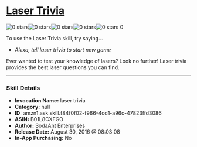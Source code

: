 # [Laser Trivia](http://alexa.amazon.com/#skills/amzn1.ask.skill.f84f0f02-f966-4cd1-a96c-47823ffd3086)
![0 stars](../../images/ic_star_border_black_18dp_1x.png)![0 stars](../../images/ic_star_border_black_18dp_1x.png)![0 stars](../../images/ic_star_border_black_18dp_1x.png)![0 stars](../../images/ic_star_border_black_18dp_1x.png)![0 stars](../../images/ic_star_border_black_18dp_1x.png) 0

To use the Laser Trivia skill, try saying...

* *Alexa, tell laser trivia to start new game*

Ever wanted to test your knowledge of lasers? Look no further! Laser trivia provides the best laser questions you can find.

***

### Skill Details

* **Invocation Name:** laser trivia
* **Category:** null
* **ID:** amzn1.ask.skill.f84f0f02-f966-4cd1-a96c-47823ffd3086
* **ASIN:** B01L8CXFGO
* **Author:** SodaAnt Enterprises
* **Release Date:** August 30, 2016 @ 08:03:08
* **In-App Purchasing:** No
